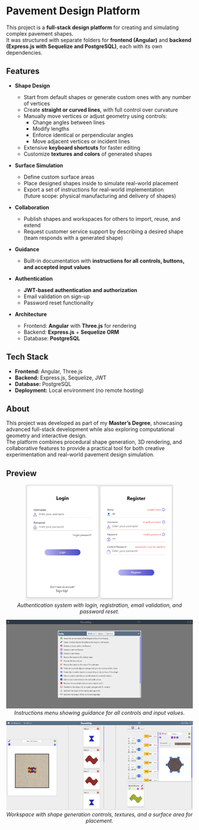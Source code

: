 # Pavement Design Platform

This project is a **full-stack design platform** for creating and simulating complex pavement shapes.  
It was structured with separate folders for **frontend (Angular)** and **backend (Express.js with Sequelize and PostgreSQL)**, each with its own dependencies.

## Features

- **Shape Design**
  - Start from default shapes or generate custom ones with any number of vertices
  - Create **straight or curved lines**, with full control over curvature
  - Manually move vertices or adjust geometry using controls:
    - Change angles between lines
    - Modify lengths
    - Enforce identical or perpendicular angles
    - Move adjacent vertices or incident lines
  - Extensive **keyboard shortcuts** for faster editing
  - Customize **textures and colors** of generated shapes

- **Surface Simulation**
  - Define custom surface areas
  - Place designed shapes inside to simulate real-world placement
  - Export a set of instructions for real-world implementation  
    (future scope: physical manufacturing and delivery of shapes)

- **Collaboration**
  - Publish shapes and workspaces for others to import, reuse, and extend
  - Request customer service support by describing a desired shape  
    (team responds with a generated shape)

- **Guidance**
  - Built-in documentation with **instructions for all controls, buttons, and accepted input values**

- **Authentication**
  - **JWT-based authentication and authorization**
  - Email validation on sign-up
  - Password reset functionality

- **Architecture**
  - Frontend: **Angular** with **Three.js** for rendering
  - Backend: **Express.js** + **Sequelize ORM**
  - Database: **PostgreSQL**

## Tech Stack

- **Frontend:** Angular, Three.js
- **Backend:** Express.js, Sequelize, JWT
- **Database:** PostgreSQL
- **Deployment:** Local environment (no remote hosting)

## About

This project was developed as part of my **Master’s Degree**, showcasing advanced full-stack development while also exploring computational geometry and interactive design.  
The platform combines procedural shape generation, 3D rendering, and collaborative features to provide a practical tool for both creative experimentation and real-world pavement design simulation.

## Preview

<p align="center">
  <img src="./screenshots/login.png" alt="Login and Register" width="400"/>
  <br/>
  <em>Authentication system with login, registration, email validation, and password reset.</em>
</p>

<p align="center">
  <img src="./screenshots/tutorials.png" alt="Tutorials Menu" width="600"/>
  <br/>
  <em>Instructions menu showing guidance for all controls and input values.</em>
</p>

<p align="center">
  <img src="./screenshots/pavement_design.png" alt="Pavement Design Workspace" width="800"/>
  <br/>
  <em>Workspace with shape generation controls, textures, and a surface area for placement.</em>
</p>
